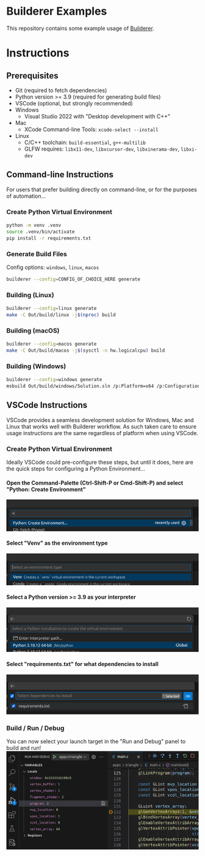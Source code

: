 # Builderer Examples
This repository contains some example usage of [Builderer](https://github.com/builderer/builderer).

# Instructions
## Prerequisites
* Git (required to fetch dependencies)
* Python version >= 3.9 (required for generating build files)
* VSCode (optional, but strongly recommended)
* Windows
  * Visual Studio 2022 with "Desktop development with C++"
* Mac
  * XCode Command-line Tools: `xcode-select --install`
* Linux
  * C/C++ toolchain: `build-essential`, `g++-multilib`
  * GLFW requires: `libx11-dev`, `libxcursor-dev`, `libxinerama-dev`, `libxi-dev`

## Command-line Instructions
For users that prefer building directly on command-line, or for the purposes of automation...
### Create Python Virtual Environment
```bash
python -m venv .venv
source .venv/bin/activate
pip install -r requirements.txt
```
### Generate Build Files
Config options: `windows`, `linux`, `macos`
```bash
builderer --config=CONFIG_OF_CHOICE_HERE generate
```
### Building (Linux)
```bash
builderer --config=linux generate
make -C Out/build/linux -j$(nproc) build
```
### Building (macOS)
```bash
builderer --config=macos generate
make -C Out/build/macos -j$(sysctl -n hw.logicalcpu) build
```
### Building (Windows)
```bash
builderer --config=windows generate
msbuild Out/build/windows/Solution.sln /p:Platform=x64 /p:Configuration=debug
```

## VSCode Instructions
VSCode provides a seamless development solution for Windows, Mac and Linux that
works well with Builderer workflow. As such taken care to ensure usage
instructions are the same regardless of platform when using VSCode.
### Create Python Virtual Environment
Ideally VSCode could pre-configure these steps, but until it does, here are the
quick steps for configuring a Python Environment...

#### Open the Command-Palette (Ctrl-Shift-P or Cmd-Shift-P) and select "Python: Create Environment"
![](images/create_python_environment.png)

#### Select "Venv" as the environment type
![](images/select_python_venv.png)

#### Select a Python version >= 3.9 as your interpreter
![](images/select_python_version.png)

#### Select "requirements.txt" for what dependencies to install
![](images/select_python_requirements.png)

### Build / Run / Debug
You can now select your launch target in the "Run and Debug" panel to build and run!<br>
![](images/debugging.png)